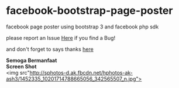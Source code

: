 facebook-bootstrap-page-poster
==============================

facebook page poster using bootstrap 3 and facebook php sdk

please report an Issue <a href="https://github.com/gifars/facebook-bootstrap-page-poster/issues">Here</a> if you find a Bug!

and don't forget to says thanks <a href="https://github.com/gifars/facebook-bootstrap-page-poster/issues/2">here</a>

<strong> Semoga Bermanfaat</strong>
<br>
<strong> Screen Shot</strong>
<br>
<img src"http://sphotos-d.ak.fbcdn.net/hphotos-ak-ash3/1452335_10201714788665056_342565507_n.jpg">
